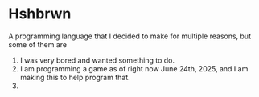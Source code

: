 # Hshbrwn

A programming language that I decided to make for multiple reasons, but some of them are
  1. I was very bored and wanted something to do.
  2. I am programming a game as of right now June 24th, 2025, and I am making this to help program that.
  3. 
